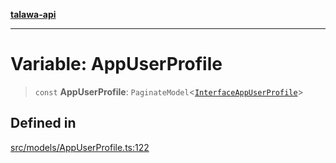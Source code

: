 [**talawa-api**](../../../README.md)

***

# Variable: AppUserProfile

> `const` **AppUserProfile**: `PaginateModel`\<[`InterfaceAppUserProfile`](../interfaces/InterfaceAppUserProfile.md)\>

## Defined in

[src/models/AppUserProfile.ts:122](https://github.com/Suyash878/talawa-api/blob/e4413cec641a837926071678fed3c7f67234e31e/src/models/AppUserProfile.ts#L122)
